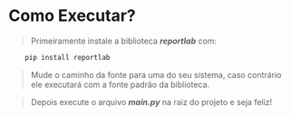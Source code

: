 <h1>Como Executar?</h1>

> Primeiramente instale a biblioteca <strong>_reportlab_</strong> com:
```Python
    pip install reportlab
```

> Mude o caminho da fonte para uma do seu sistema, caso contrário ele executará com a fonte padrão da biblioteca.

> Depois execute o arquivo <strong>_main.py_</strong> na raiz do projeto e seja feliz!